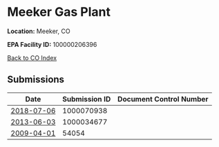 # Meeker Gas Plant

**Location:** Meeker, CO

**EPA Facility ID:** 100000206396

[Back to CO Index](../../index.md)

## Submissions

| Date | Submission ID | Document Control Number |
|------|--------------|-------------------------|
| [2018-07-06](submissions/1000070938.md) | 1000070938 |  |
| [2013-06-03](submissions/1000034677.md) | 1000034677 |  |
| [2009-04-01](submissions/54054.md) | 54054 |  |
